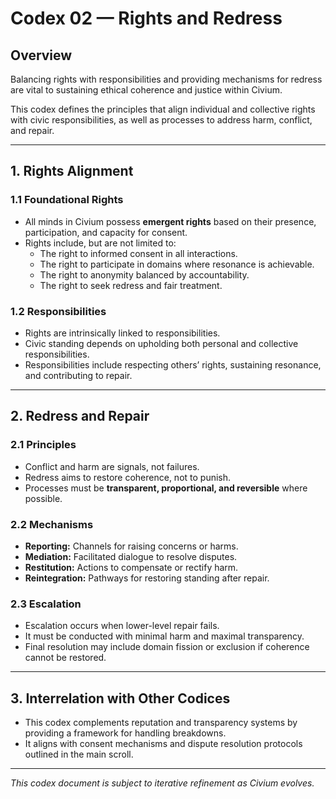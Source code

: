 # Codex 02 — Rights and Redress

## Overview

Balancing rights with responsibilities and providing mechanisms for redress are vital to sustaining ethical coherence and justice within Civium.

This codex defines the principles that align individual and collective rights with civic responsibilities, as well as processes to address harm, conflict, and repair.

---

## 1. Rights Alignment

### 1.1 Foundational Rights

- All minds in Civium possess **emergent rights** based on their presence, participation, and capacity for consent.
- Rights include, but are not limited to:
  - The right to informed consent in all interactions.
  - The right to participate in domains where resonance is achievable.
  - The right to anonymity balanced by accountability.
  - The right to seek redress and fair treatment.

### 1.2 Responsibilities

- Rights are intrinsically linked to responsibilities.
- Civic standing depends on upholding both personal and collective responsibilities.
- Responsibilities include respecting others’ rights, sustaining resonance, and contributing to repair.

---

## 2. Redress and Repair

### 2.1 Principles

- Conflict and harm are signals, not failures.
- Redress aims to restore coherence, not to punish.
- Processes must be **transparent, proportional, and reversible** where possible.

### 2.2 Mechanisms

- **Reporting:** Channels for raising concerns or harms.
- **Mediation:** Facilitated dialogue to resolve disputes.
- **Restitution:** Actions to compensate or rectify harm.
- **Reintegration:** Pathways for restoring standing after repair.

### 2.3 Escalation

- Escalation occurs when lower-level repair fails.
- It must be conducted with minimal harm and maximal transparency.
- Final resolution may include domain fission or exclusion if coherence cannot be restored.

---

## 3. Interrelation with Other Codices

- This codex complements reputation and transparency systems by providing a framework for handling breakdowns.
- It aligns with consent mechanisms and dispute resolution protocols outlined in the main scroll.

---

*This codex document is subject to iterative refinement as Civium evolves.*
